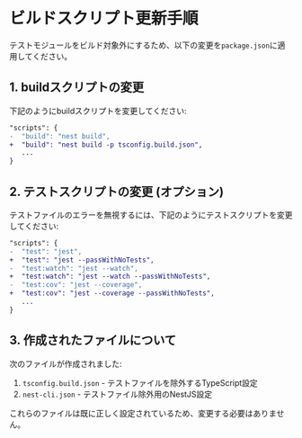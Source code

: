 # ビルドスクリプト更新手順

テストモジュールをビルド対象外にするため、以下の変更を`package.json`に適用してください。

## 1. buildスクリプトの変更

下記のようにbuildスクリプトを変更してください:

```diff
"scripts": {
-  "build": "nest build",
+  "build": "nest build -p tsconfig.build.json",
   ...
}
```

## 2. テストスクリプトの変更 (オプション)

テストファイルのエラーを無視するには、下記のようにテストスクリプトを変更してください:

```diff
"scripts": {
-  "test": "jest",
+  "test": "jest --passWithNoTests",
-  "test:watch": "jest --watch",
+  "test:watch": "jest --watch --passWithNoTests",
-  "test:cov": "jest --coverage",
+  "test:cov": "jest --coverage --passWithNoTests",
   ...
}
```

## 3. 作成されたファイルについて

次のファイルが作成されました:

1. `tsconfig.build.json` - テストファイルを除外するTypeScript設定
2. `nest-cli.json` - テストファイル除外用のNestJS設定

これらのファイルは既に正しく設定されているため、変更する必要はありません。
